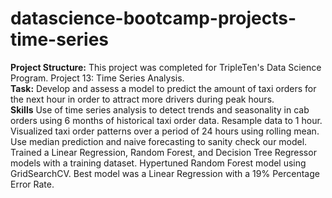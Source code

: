 # datascience-bootcamp-projects-time-series
**Project Structure:** This project was completed for TripleTen's Data Science Program. Project 13: Time Series Analysis. <br>
**Task:** Develop and assess a model to predict the amount of taxi orders for the next hour in order to attract more drivers during peak hours. <br> 
**Skills** Use of time series analysis to detect trends and seasonality in cab orders using 6 months of historical taxi order data. Resample data to 1 hour. Visualized taxi order patterns over a period of 24 hours using rolling mean. Use median prediction and naive forecasting to sanity check our model. Trained a Linear Regression, Random Forest, and Decision Tree Regressor models with a training dataset. Hypertuned Random Forest model using GridSearchCV. Best model was a Linear Regression with a 19% Percentage Error Rate.
